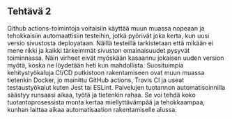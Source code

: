 
<html>
<head>
    <link rel="stylesheet" type="text/css" href="styles.css">
    <title>Viikko 2</title>
</head>
<body>
  <h2>Tehtävä 2</h2>
  <p>Github actions-toimintoja voitaisiin käyttää muun muassa nopeaan ja tehokkaisiin automaattisiin testeihin, jotkä pyörivät joka kerta, kun uusi versio sivustosta deployataan. Näillä testeillä tarkistetaan että mikään ei mene rikki ja kaikki tärkeimmät sivuston omainaisuudet pysyvät toiminnassa. Näin virheet eivät myöskään kasaannu jokaisen uuden version myötä, koska ne löydetään heti kun mahdollista.
  Suosituimpia kehitystyökaluja CI/CD putkistoon rakentamiseen ovat muun muassa tietenkin Docker, jo mainittu GitHub actions, Travis CI ja useat testaustyökalut kuten Jest tai ESLint. Palvelujen tuotannon automatisoinnilla säästyy runsaasi aikaa, työtä ja tietenkin rahaa. Se voi tehdä koko tuotantoprosessista monta kertaa miellyttävämpää ja tehokkaampaa, kunhan laittaa aikaa automatisaation rakentamiselle alussa.
  </p>
</body>
</html>
